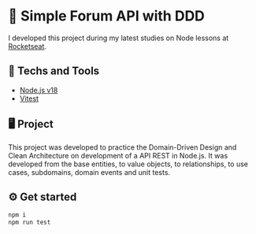 # 💬 Simple Forum API with DDD
I developed this project during my latest studies on Node lessons at [Rocketseat](https://www.rocketseat.com.br).

## 🚀 Techs and Tools
- [Node.js v18](https://nodejs.org/)
- [Vitest](https://vitest.dev/)

## 🖥️ Project
This project was developed to practice the Domain-Driven Design and Clean Architecture on development of a API REST in Node.js. It was developed from the base entities, to value objects, to relationships, to use cases, subdomains, domain events and unit tests.

## ⚙️ Get started
```zsh
npm i
npm run test
```
